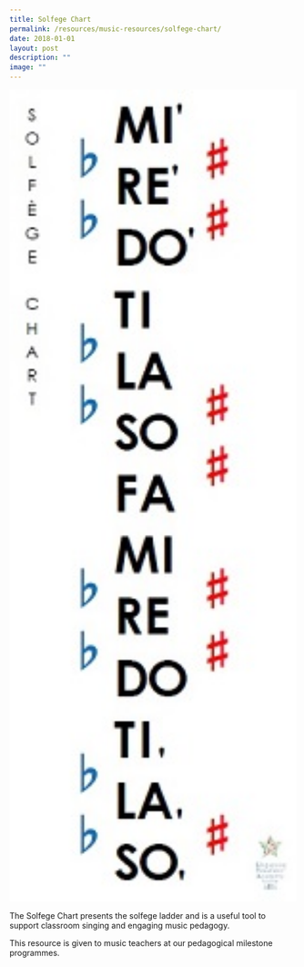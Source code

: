 ```yaml
---
title: Solfege Chart
permalink: /resources/music-resources/solfege-chart/
date: 2018-01-01
layout: post
description: ""
image: ""
---
```

<img src="/images/755ba1234u8233.jpg" 
         style="width:600px"
	/>
<br>


The Solfege Chart presents the solfege ladder and is a useful tool to support classroom singing and engaging music pedagogy.   
  
This resource is given to music teachers at our pedagogical milestone programmes.